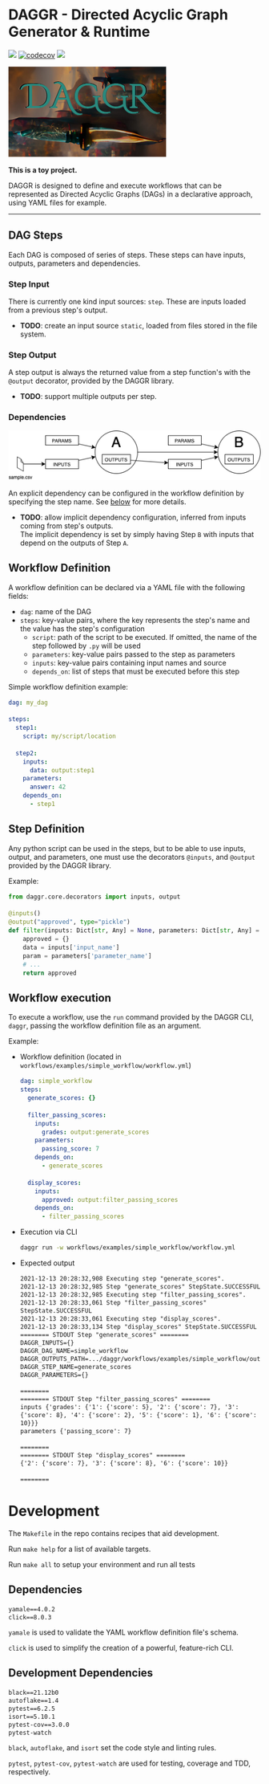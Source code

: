 # DAGGR - Directed Acyclic Graph Generator & Runtime

![](https://app.travis-ci.com/gabriel-rp/daggr.svg?branch=main)
[![codecov](https://codecov.io/gh/gabriel-rp/daggr/branch/main/graph/badge.svg?token=GOQ0JSTDIQ)](https://codecov.io/gh/gabriel-rp/daggr)
![](https://img.shields.io/badge/code%20style-black-000000.svg)

![DAGGR logo --- a dagger over the letters DAGGR](docs/daggr_logo.png)

**This is a toy project.**

DAGGR is designed to define and execute workflows that can be represented as Directed Acyclic Graphs (DAGs) in a declarative approach, using YAML files for example.

<hr>

## DAG Steps
Each DAG is composed of series of steps. These steps can have inputs, outputs, parameters and dependencies.

### Step Input
There is currently one kind input sources: `step`. These are inputs loaded from a previous step's output. 

* **TODO**: create an input source `static`, loaded from files stored in the file system.

### Step Output
A step output is always the returned value from a step function's with the `@output` decorator, provided by the DAGGR library.

* **TODO**: support multiple outputs per step.

### Dependencies

![Drawing of a step B with a dependency on the output of a step A](docs/dag_dependency.png)

An explicit dependency can be configured in the workflow definition by specifying the step name. See [below](#workflow-definition) for more details.

* **TODO**: allow implicit dependency configuration, inferred from inputs coming from step's outputs.    
    The implicit dependency is set by simply having Step `B` with inputs that depend on the outputs of Step `A`.

## Workflow Definition
A workflow definition can be declared via a YAML file with the following fields:
* `dag`: name of the DAG
* `steps`: key-value pairs, where the key represents the step's name and the value has the step's configuration
  * `script`: path of the script to be executed. If omitted, the name of the step followed by `.py` will be used
  * `parameters`: key-value pairs passed to the step as parameters
  * `inputs`: key-value pairs containing input names and source
  * `depends_on`: list of steps that must be executed before this step

Simple workflow definition example:
```yaml
dag: my_dag

steps:
  step1: 
    script: my/script/location

  step2:
    inputs:
      data: output:step1
    parameters:
      answer: 42
    depends_on: 
      - step1
```

## Step Definition
Any python script can be used in the steps, but to be able to use inputs, output, and parameters, one must use the decorators `@inputs`, and `@output` provided by the DAGGR library.

Example:
```python
from daggr.core.decorators import inputs, output

@inputs()
@output("approved", type="pickle")
def filter(inputs: Dict[str, Any] = None, parameters: Dict[str, Any] = None):
    approved = {}
    data = inputs['input_name']
    param = parameters['parameter_name']
    # ...
    return approved
```

## Workflow execution
To execute a workflow, use the `run` command provided by the DAGGR CLI, `daggr`, passing the workflow definition file as an argument.

Example:

* Workflow definition (located in `workflows/examples/simple_workflow/workflow.yml`)

  ```yaml
  dag: simple_workflow
  steps:
    generate_scores: {}

    filter_passing_scores:
      inputs:
        grades: output:generate_scores
      parameters:
        passing_score: 7
      depends_on: 
        - generate_scores

    display_scores:
      inputs:
        approved: output:filter_passing_scores
      depends_on: 
        - filter_passing_scores
  ```

* Execution via CLI
  ```sh
  daggr run -w workflows/examples/simple_workflow/workflow.yml
  ```

* Expected output
  ```
  2021-12-13 20:28:32,908 Executing step "generate_scores".
  2021-12-13 20:28:32,985 Step "generate_scores" StepState.SUCCESSFUL
  2021-12-13 20:28:32,985 Executing step "filter_passing_scores".
  2021-12-13 20:28:33,061 Step "filter_passing_scores" StepState.SUCCESSFUL
  2021-12-13 20:28:33,061 Executing step "display_scores".
  2021-12-13 20:28:33,134 Step "display_scores" StepState.SUCCESSFUL
  ======== STDOUT Step "generate_scores" ======== 
  DAGGR_INPUTS={}
  DAGGR_DAG_NAME=simple_workflow
  DAGGR_OUTPUTS_PATH=.../daggr/workflows/examples/simple_workflow/outputs
  DAGGR_STEP_NAME=generate_scores
  DAGGR_PARAMETERS={}

  ======== 
  ======== STDOUT Step "filter_passing_scores" ======== 
  inputs {'grades': {'1': {'score': 5}, '2': {'score': 7}, '3': {'score': 8}, '4': {'score': 2}, '5': {'score': 1}, '6': {'score': 10}}}
  parameters {'passing_score': 7}

  ======== 
  ======== STDOUT Step "display_scores" ======== 
  {'2': {'score': 7}, '3': {'score': 8}, '6': {'score': 10}}

  ======== 
  ```


# Development

The `Makefile` in the repo contains recipes that aid development.

Run `make help` for a list of available targets.

Run `make all` to setup your environment and run all tests

## Dependencies
```
yamale==4.0.2
click==8.0.3
```

`yamale` is used to validate the YAML workflow definition file's schema.

`click` is used to simplify the creation of a powerful, feature-rich CLI.

## Development Dependencies
```
black==21.12b0
autoflake==1.4
pytest==6.2.5
isort==5.10.1
pytest-cov==3.0.0
pytest-watch
```

`black`, `autoflake`, and `isort` set the code style and linting rules.


`pytest`, `pytest-cov`, `pytest-watch` are used for testing, coverage and TDD, respectively.